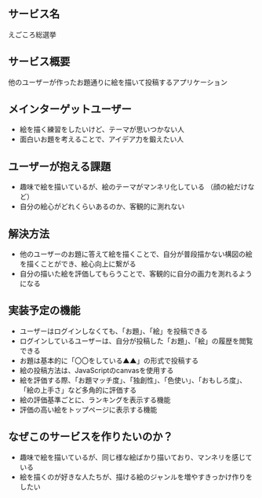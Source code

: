 ## サービス名
えごころ総選挙

## サービス概要
他のユーザーが作ったお題通りに絵を描いて投稿するアプリケーション

## メインターゲットユーザー
- 絵を描く練習をしたいけど、テーマが思いつかない人
- 面白いお題を考えることで、アイデア力を鍛えたい人

## ユーザーが抱える課題
- 趣味で絵を描いているが、絵のテーマがマンネリ化している （顔の絵だけなど）
- 自分の絵心がどれくらいあるのか、客観的に測れない

## 解決方法
- 他のユーザーのお題に答えて絵を描くことで、自分が普段描かない構図の絵を描くことができ、絵心向上に繋がる
- 自分の描いた絵を評価してもらうことで、客観的に自分の画力を測れるようになる

## 実装予定の機能
- ユーザーはログインしなくても、「お題」、「絵」を投稿できる
- ログインしているユーザーは、自分が投稿した「お題」、「絵」の履歴を閲覧できる
- お題は基本的に「〇〇をしている▲▲」の形式で投稿する
- 絵の投稿方法は、JavaScriptのcanvasを使用する
- 絵を評価する際、「お題マッチ度」、「独創性」、「色使い」、「おもしろ度」、「絵の上手さ」など多角的に評価する
- 絵の評価基準ごとに、ランキングを表示する機能
- 評価の高い絵をトップページに表示する機能

## なぜこのサービスを作りたいのか？
- 趣味で絵を描いているが、同じ様な絵ばかり描いており、マンネリを感じている
- 絵を描くのが好きな人たちが、描ける絵のジャンルを増やすきっかけ作りをしたい
